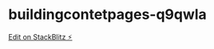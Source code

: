 # buildingcontetpages-q9qwla

[Edit on StackBlitz ⚡️](https://stackblitz.com/edit/buildingcontetpages-q9qwla)